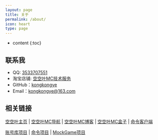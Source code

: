```yaml
---
layout: page
title: 关于
permalink: /about/
icon: heart
type: page
---
```


* content
{:toc}

## 联系我

* QQ: [3533707551](http://wpa.qq.com/msgrd?v=3&uin=3533707551&site=qq&menu=yes)
* 淘宝店铺: [空空叶MC技术服务](https://shop108275550.taobao.com)
* GitHub：[kongkongye](https://github.com/kongkongye)
* Email：kongkongye@163.com

## 相关链接

[空空叶主页](https://www.kongkongye.com) \| [空空叶MC导航](http://nav.kongkongye.com/) \| [空空叶MC博客](http://mc.kongkongye.com/) \| [空空叶MC盒子](http://mcbox.kongkongye.com/) \| [命令客户端](http://cmd-client.kongkongye.com) 

[账号库项目](http://account-project.kongkongye.com/) \| [命令项目](http://cmd-project.kongkongye.com/) \| [MockGame项目](http://mockgame-project.kongkongye.com)

